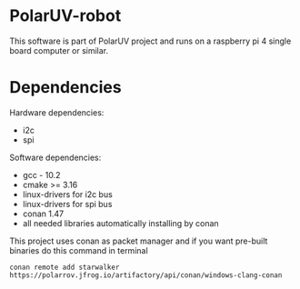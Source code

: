 # PolarUV-robot
This software is part of PolarUV project and runs on a raspberry pi 4 single board computer or similar.


# Dependencies
Hardware dependencies:
- i2c
- spi

Software dependencies:
 - gcc - 10.2
 - cmake >= 3.16
 - linux-drivers for i2c bus
 - linux-drivers for spi bus
 - conan 1.47
 - all needed libraries automatically installing by conan


This project uses conan as packet manager and if you want pre-built binaries do this command in terminal

    conan remote add starwalker https://polarrov.jfrog.io/artifactory/api/conan/windows-clang-conan


